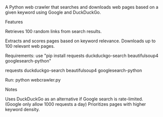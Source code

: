 A Python web crawler that searches and downloads web pages based on a given keyword using Google and DuckDuckGo.

Features
    
Retrieves 100 random links from search results.
  
Extracts and scores pages based on keyword relevance.
Downloads up to 100 relevant web pages.

Requirements: use "pip install requests duckduckgo-search beautifulsoup4 googlesearch-python"
    
requests
duckduckgo-search
beautifulsoup4
googlesearch-python

Run: 
    python webcrawler.py

Notes
    
Uses DuckDuckGo as an alternative if Google search is rate-limited. (Google only allow 1000 requests a day)
Prioritizes pages with higher keyword density.
